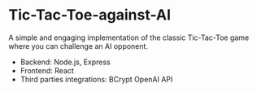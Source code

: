 # Tic-Tac-Toe-against-AI
A simple and engaging implementation of the classic Tic-Tac-Toe game where you can challenge an AI opponent. 

- Backend: Node.js, Express
- Frontend: React
- Third parties integrations: BCrypt OpenAI API
